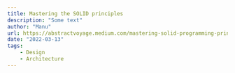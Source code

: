 ```yaml
---
title: Mastering the SOLID principles
description: "Some text"
author: "Manu"
url: https://abstractvoyage.medium.com/mastering-solid-programming-principles-3ba15c5df942
date: "2022-03-13"
tags:
    - Design
    - Architecture
---
```


